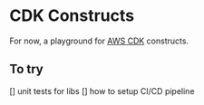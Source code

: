 CDK Constructs
==============


For now, a playground for [AWS CDK](https://awslabs.github.io/aws-cdk/) constructs. 


## To try
[] unit tests for libs
[] how to setup CI/CD pipeline
